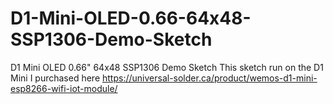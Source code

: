 # D1-Mini-OLED-0.66-64x48-SSP1306-Demo-Sketch
 D1 Mini OLED 0.66" 64x48 SSP1306 Demo Sketch
This sketch run on the D1 Mini I purchased here https://universal-solder.ca/product/wemos-d1-mini-esp8266-wifi-iot-module/
